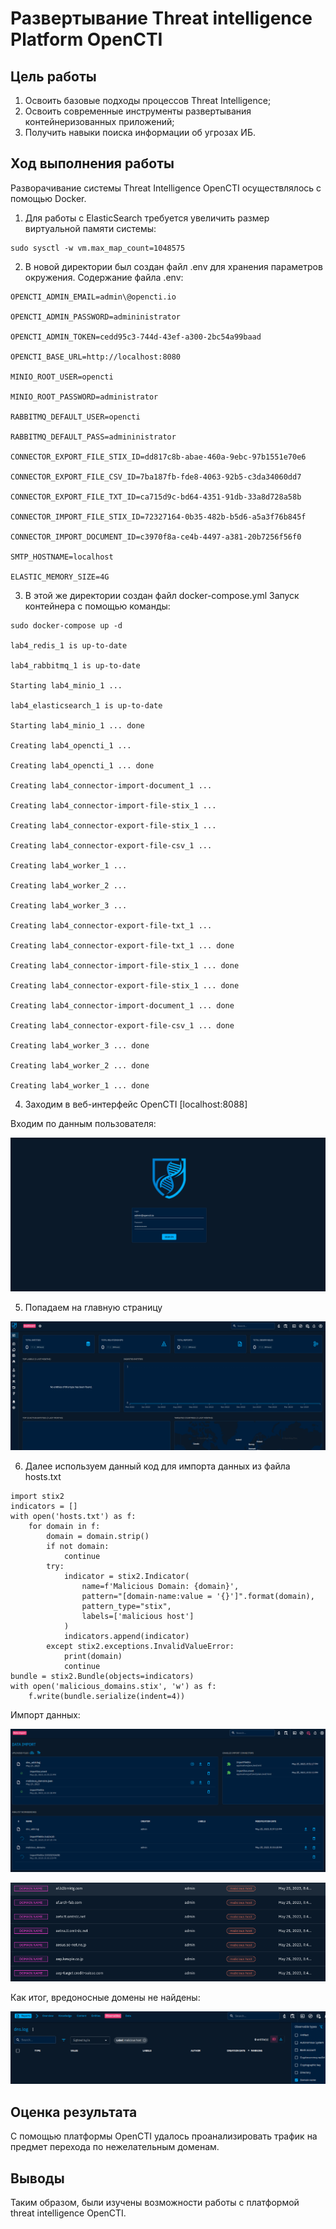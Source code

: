 # Развертывание Threat intelligence Platform OpenCTI

## Цель работы

1. Освоить базовые подходы процессов Threat Intelligence;
2. Освоить современные инструменты развертывания контейнеризованных приложений;
3. Получить навыки поиска информации об угрозах ИБ.

## Ход выполнения работы

Разворачивание системы Threat Intelligence OpenCTI осуществлялось с помощью Docker.

1. Для работы с ElasticSearch требуется увеличить размер виртуальной памяти системы:
```
sudo sysctl -w vm.max_map_count=1048575
```

2. В новой директории был создан файл .env для хранения параметров окружения.
Содержание файла .env:
```
OPENCTI_ADMIN_EMAIL=admin\@opencti.io

OPENCTI_ADMIN_PASSWORD=admininistrator

OPENCTI_ADMIN_TOKEN=cedd95c3-744d-43ef-a300-2bc54a99baad

OPENCTI_BASE_URL=http://localhost:8080

MINIO_ROOT_USER=opencti

MINIO_ROOT_PASSWORD=administrator

RABBITMQ_DEFAULT_USER=opencti

RABBITMQ_DEFAULT_PASS=admininistrator

CONNECTOR_EXPORT_FILE_STIX_ID=dd817c8b-abae-460a-9ebc-97b1551e70e6

CONNECTOR_EXPORT_FILE_CSV_ID=7ba187fb-fde8-4063-92b5-c3da34060dd7

CONNECTOR_EXPORT_FILE_TXT_ID=ca715d9c-bd64-4351-91db-33a8d728a58b

CONNECTOR_IMPORT_FILE_STIX_ID=72327164-0b35-482b-b5d6-a5a3f76b845f

CONNECTOR_IMPORT_DOCUMENT_ID=c3970f8a-ce4b-4497-a381-20b7256f56f0

SMTP_HOSTNAME=localhost

ELASTIC_MEMORY_SIZE=4G
```         

3. В этой же директории создан файл docker-compose.yml
Запуск контейнера с помощью команды:
```
sudo docker-compose up -d

lab4_redis_1 is up-to-date

lab4_rabbitmq_1 is up-to-date

Starting lab4_minio_1 ...

lab4_elasticsearch_1 is up-to-date

Starting lab4_minio_1 ... done

Creating lab4_opencti_1 ...

Creating lab4_opencti_1 ... done

Creating lab4_connector-import-document_1 ...

Creating lab4_connector-import-file-stix_1 ...

Creating lab4_connector-export-file-stix_1 ...

Creating lab4_connector-export-file-csv_1 ...

Creating lab4_worker_1 ...

Creating lab4_worker_2 ...

Creating lab4_worker_3 ...

Creating lab4_connector-export-file-txt_1 ...

Creating lab4_connector-export-file-txt_1 ... done

Creating lab4_connector-import-file-stix_1 ... done

Creating lab4_connector-export-file-stix_1 ... done

Creating lab4_connector-import-document_1 ... done

Creating lab4_connector-export-file-csv_1 ... done

Creating lab4_worker_3 ... done

Creating lab4_worker_2 ... done

Creating lab4_worker_1 ... done
``` 

4.  Заходим в веб-интерфейс OpenCTI [localhost:8088]

Входим по данным пользователя:

![image](https://github.com/MoonFlower18/threat_hunting/blob/main/Prak_4/%D0%A1%D0%BA%D1%80%D0%B8%D0%BD%D1%88%D0%BE%D1%82%D1%8B/1.png)

5. Попадаем на главную страницу

![image](https://github.com/MoonFlower18/threat_hunting/blob/main/Prak_4/%D0%A1%D0%BA%D1%80%D0%B8%D0%BD%D1%88%D0%BE%D1%82%D1%8B/2.png)

6. Далее используем данный код для импорта данных из файла hosts.txt

```{python}
import stix2
indicators = []
with open('hosts.txt') as f:
    for domain in f:
        domain = domain.strip()
        if not domain:
            continue
        try:
            indicator = stix2.Indicator(
                name=f'Malicious Domain: {domain}',
                pattern="[domain-name:value = '{}']".format(domain),
                pattern_type="stix",
                labels=['malicious host']
            )
            indicators.append(indicator)
        except stix2.exceptions.InvalidValueError:
            print(domain)
            continue
bundle = stix2.Bundle(objects=indicators)
with open('malicious_domains.stix', 'w') as f:
    f.write(bundle.serialize(indent=4))
```

Импорт данных:

![image](https://github.com/MoonFlower18/threat_hunting/blob/main/Prak_4/%D0%A1%D0%BA%D1%80%D0%B8%D0%BD%D1%88%D0%BE%D1%82%D1%8B/3.png)

![image](https://github.com/MoonFlower18/threat_hunting/blob/main/Prak_4/%D0%A1%D0%BA%D1%80%D0%B8%D0%BD%D1%88%D0%BE%D1%82%D1%8B/4.png)

Как итог, вредоносные домены не найдены:

![image](https://github.com/MoonFlower18/threat_hunting/blob/main/Prak_4/%D0%A1%D0%BA%D1%80%D0%B8%D0%BD%D1%88%D0%BE%D1%82%D1%8B/5.png)

## Оценка результата

С помощью платформы OpenCTI удалось проанализировать трафик на предмет перехода по нежелательным доменам.

## Выводы

Таким образом, были изучены возможности работы с платформой threat intelligence OpenCTI.